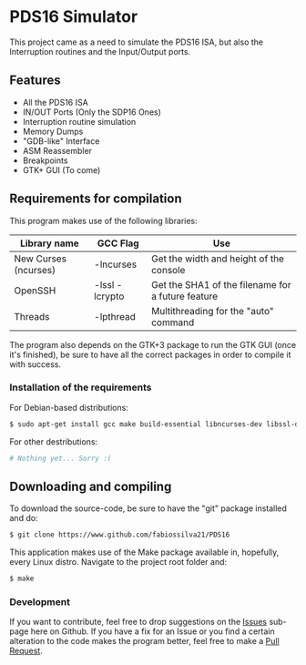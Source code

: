 # PDS16 Simulator

This project came as a need to simulate the PDS16 ISA, but also the Interruption routines and the Input/Output ports.

## Features

  - All the PDS16 ISA
  - IN/OUT Ports (Only the SDP16 Ones)
  - Interruption routine simulation
  - Memory Dumps
  - "GDB-like" Interface
  - ASM Reassembler
  - Breakpoints
  - GTK+ GUI (To come)

## Requirements for compilation

This program makes use of the following libraries:

| Library name | GCC Flag | Use |
| ------ | ------ | ------ |
| New Curses (ncurses) | -lncurses | Get the width and height of the console |
| OpenSSH | -lssl -lcrypto | Get the SHA1 of the filename for a future feature |
| Threads | -lpthread | Multithreading for the "auto" command |

The program also depends on the GTK+3 package to run the GTK GUI (once it's finished),
be sure to have all the correct packages in order to compile it with success.

### Installation of the requirements

For Debian-based distributions:

```sh
$ sudo apt-get install gcc make build-essential libncurses-dev libssl-dev libgtk-3-dev
```
For other destributions:

```sh
# Nothing yet... Sorry :(
```

## Downloading and compiling

To download the source-code, be sure to have the "git" package installed and do:

```sh
$ git clone https://www.github.com/fabiossilva21/PDS16
```

This application makes use of the Make package available in, hopefully, every Linux distro. Navigate to the project root folder and:

```sh
$ make
```

### Development

If you want to contribute, feel free to drop suggestions on the [Issues](https://github.com/fabiossilva21/PDS16/issues) sub-page here on Github. If you have a fix for an Issue or you find a certain alteration to the code makes the program better, feel free to make a [Pull Request](https://github.com/fabiossilva21/PDS16/pulls).
